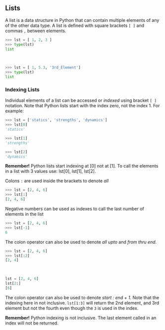 
## Lists
A list is a data structure in Python that can contain multiple elements of any of the other data type. A list is defined with square brackets ```[ ]``` and commas ``` , ``` between elements.

```python
>>> lst = [ 1, 2, 3 ]
>>> type(lst)
list
```

<br>

```python
>>> lst = [ 1, 5.3, '3rd_Element']
>>> type(lst)
list
```
### Indexing Lists

Individual elements of a list can be accessed or _indexed_ using bracket ```[ ]``` notation. Note that Python lists start with the index zero, not the index 1. For example:

```python
>>> lst = ['statics', 'strengths', 'dynamics']
>>> lst[0]
'statics'

>>> lst[1]
'strengths'

>>> lst[2]
'dynamics'
```

<div class="alert alert-danger">
<strong>Remember!</strong> Python lists start indexing at [0] not at [1]. To call the elements in a list with 3 values use: lst[0], lst[1], lst[2].
</div>


Colons ``` : ``` are used inside the brackets to denote _all_

```python
>>> lst = [2, 4, 6]
>>> lst[:]
[2, 4, 6]
```

Negative numbers can be used as indexes to call the last number of elements in the list

```python
>>> lst = [2, 4, 6]
>>> lst[-1]
6
```

The colon operator can also be used to denote _all upto_ and _from thru end_.

```python
>>> lst = [2, 4, 6]
>>> lst[:2]
[2, 4]
```

<br>

```python
lst = [2, 4, 6]
lst[2:]
[6]
```

The colon operator can also be used to denote _start : end + 1_. Note that the indexing here in not inclusive. ```lst[1:3]``` will return the 2nd element, and 3rd element but not the fourth even though the ```3``` is used in the index.


<div class="alert alert-danger">
<strong>Remember!</strong> Python indexing is not inclusive. The last element called in an index will not be returned.
</div>

 

